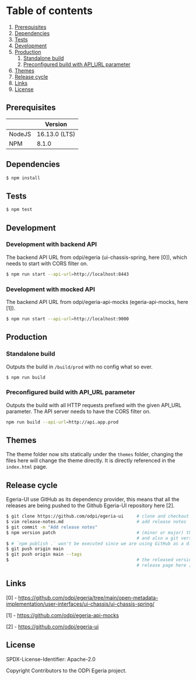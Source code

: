 # Table of contents

1. [Prerequisites](#prerequisites)
2. [Dependencies](#dependencies)
3. [Tests](#tests)
4. [Development](#development)
5. [Production](#production)
    1. [Standalone build](#tandalone-build)
    1. [Preconfigured build with API_URL parameter](#preconfigured-build-with-api_url-parameter)
6. [Themes](#themes)
7. [Release cycle](#release-cycle)
8. [Links](#links)
9. [License](#license)

## Prerequisites
|         |        Version      |
|---------|---------------------|
| NodeJS  |     16.13.0 (LTS)   |
| NPM     |        8.1.0        |

## Dependencies
```bash
$ npm install
```

## Tests
```bash
$ npm test
```

## Development

### Development with backend API

The backend API URL from odpi/egeria (ui-chassis-spring, here [0]), which needs
to start with CORS filter on.

```bash
$ npm run start --api-url=http://localhost:8443
```

### Development with mocked API

The backend API URL from odpi/egeria-api-mocks (egeria-api-mocks, here [1]).

```bash
$ npm run start --api-url=http://localhost:9000
```

## Production

### Standalone build

Outputs the build in `/build/prod` with no config what so ever.

```bash
$ npm run build
```

### Preconfigured build with API_URL parameter

Outputs the build with all HTTP requests prefixed with the given API_URL parameter.
The API server needs to have the CORS filter on.

```bash
npm run build --api-url=http://api.app.prod
```

## Themes

The theme folder now sits statically under the `themes` folder, changing the files
here will change the theme directly. It is directly referenced in the `index.html` page.

## Release cycle
Egeria-UI use GitHub as its dependency provider, this means that all the releases
are being pushed to the Github Egeria-UI repository here [2].

```bash
$ git clone https://github.com/odpi/egeria-ui     # clone and checkout to main branch
$ vim release-notes.md                            # add release notes
$ git commit -m "Add release notes"
$ npm version patch                               # (minor or major) this will create a new commit with the bumped version
                                                  # and also a git version tag
$ # `npm publish .` won't be executed since we are using GitHub as a direct dependency
$ git push origin main
$ git push origin main --tags
$                                                 # the released version will be available at the git version tag or in the
                                                  # release page here [1]
```

## Links
[0] - https://github.com/odpi/egeria/tree/main/open-metadata-implementation/user-interfaces/ui-chassis/ui-chassis-spring/

[1] - https://github.com/odpi/egeria-api-mocks

[2] - https://github.com/odpi/egeria-ui

## License

SPDX-License-Identifier: Apache-2.0

Copyright Contributors to the ODPi Egeria project.

